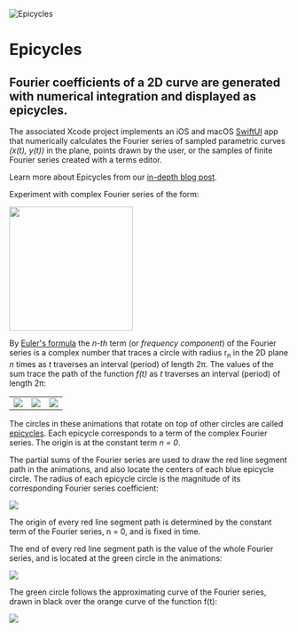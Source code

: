 ![Epicycles](https://www.limit-point.com/assets/images/Epicycles.jpg)
# Epicycles
## Fourier coefficients of a 2D curve are generated with numerical integration and displayed as epicycles.  

The associated Xcode project implements an iOS and macOS [SwiftUI] app that numerically calculates the Fourier series of sampled parametric curves _(x(t), y(t))_ in the plane, points drawn by the user, or the samples of finite Fourier series created with a terms editor. 

Learn more about Epicycles from our [in-depth blog post](https://www.limit-point.com/blog/2023/epicycles).

Experiment with complex Fourier series of the form:

<img src="https://www.limit-point.com/assets/images/Epicycles-FourierSeriesForm.png" width="223">

By [Euler's formula] the _n-th_ term (or _frequency component_) of the Fourier series is a complex number that traces a circle with radius r<sub>n</sub> in the 2D plane _n_ times as _t_ traverses an interval (period) of length 2π. The values of the sum trace the path of the function _f(t)_ as _t_ traverses an interval (period) of length 2π:

<table>
<tr>
<td><img src="https://www.limit-point.com/assets/images/Epicycles-Animation.gif"></td>
<td><img src="https://www.limit-point.com/assets/images/Epicycles-Animation2.gif"></td>
<td><img src="https://www.limit-point.com/assets/images/Epicycles-Animation3.gif"></td>
</tr>
</table>

The circles in these animations that rotate on top of other circles are called [epicycles]. Each epicycle corresponds to a term of the complex Fourier series. The origin is at the constant term _n = 0_.

The partial sums of the Fourier series are used to draw the red line segment path in the animations, and also locate the centers of each blue epicycle circle. The radius of each epicycle circle is the magnitude of its corresponding Fourier series coefficient:

<img src="https://www.limitpointstore.com/products/epicycles/images/circle-lightning.png">

The origin of every red line segment path is determined by the constant term of the Fourier series, n = 0, and is fixed in time.
 
The end of every red line segment path is the value of the whole Fourier series, and is located at the green circle in the animations:

<img src="https://www.limitpointstore.com/products/epicycles/images/circle-eye-lightning-zoomed.png">

The green circle follows the approximating curve of the Fourier series, drawn in black over the orange curve of the function f(t):

<img src="https://www.limitpointstore.com/products/epicycles/images/circle-eye-lightning-pencil-star.png">

[SwiftUI]: https://developer.apple.com/tutorials/swiftui
[Euler's formula]: https://en.wikipedia.org/wiki/Euler%27s_formula
[epicycles]: https://en.wikipedia.org/wiki/Deferent_and_epicycle
